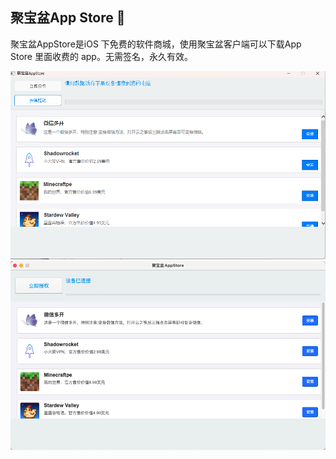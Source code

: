 ## 聚宝盆App Store 👋


聚宝盆AppStore是iOS 下免费的软件商城，使用聚宝盆客户端可以下载App Store 里面收费的 app。无需签名，永久有效。


![Windows](images/windows.png)
![macOS](images/macos.png)

